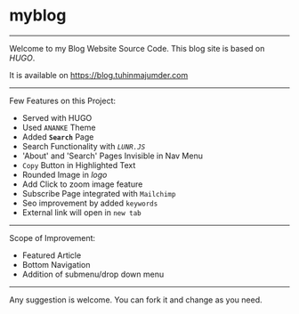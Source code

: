 # myblog
----

Welcome to my Blog Website Source Code. This blog site is based on *HUGO*. 

It is available on https://blog.tuhinmajumder.com
___

Few Features on this Project:

* Served with HUGO
* Used ```ANANKE``` Theme
* Added **```Search```** Page
* Search Functionality with _```LUNR.JS```_
* 'About' and 'Search' Pages Invisible in Nav Menu
* ```Copy``` Button in Highlighted Text
* Rounded Image in _logo_
* Add Click to zoom image feature
* Subscribe Page integrated with ```Mailchimp```
* Seo improvement by added ```keywords```
* External link will open in ```new tab```
___

Scope of Improvement:
* Featured Article
* Bottom Navigation
* Addition of submenu/drop down menu

---

Any suggestion is welcome. You can fork it and change as you need.

